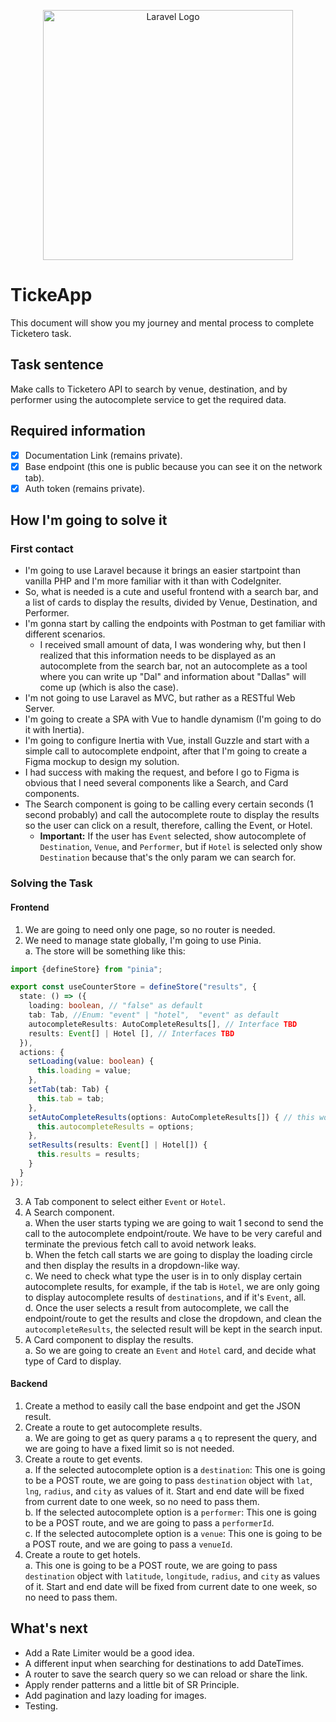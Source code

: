 <p align="center"><a href="https://laravel.com" target="_blank"><img src="https://raw.githubusercontent.com/laravel/art/master/logo-lockup/5%20SVG/2%20CMYK/1%20Full%20Color/laravel-logolockup-cmyk-red.svg" width="400" alt="Laravel Logo"></a></p>

# TickeApp
This document will show you my journey and mental process to complete Ticketero task.

## Task sentence
Make calls to Ticketero API to search by venue, destination, and by performer using the autocomplete service to get the required data.

## Required information
- [x] Documentation Link (remains private).   
- [x] Base endpoint (this one is public because you can see it on the network tab).   
- [x] Auth token (remains private).   

## How I'm going to solve it

### First contact
- I'm going to use Laravel because it brings an easier startpoint than vanilla PHP and I'm more familiar with it than with CodeIgniter.   
- So, what is needed is a cute and useful frontend with a search bar, and a list of cards to display the results, divided by Venue, Destination, and Performer.   
- I'm gonna start by calling the endpoints with Postman to get familiar with different scenarios.   
  - I received small amount of data, I was wondering why, but then I realized that this information needs to be displayed as an autocomplete from the search bar, not an autocomplete as a tool where you can write up "Dal" and information about "Dallas" will come up (which is also the case).   
- I'm not going to use Laravel as MVC, but rather as a RESTful Web Server.   
- I'm going to create a SPA with Vue to handle dynamism (I'm going to do it with Inertia).   
- I'm going to configure Inertia with Vue, install Guzzle and start with a simple call to autocomplete endpoint, after that I'm going to create a Figma mockup to design my solution.   
- I had success with making the request, and before I go to Figma is obvious that I need several components like a Search, and Card components.   
- The Search component is going to be calling every certain seconds (1 second probably) and call the autocomplete route to display the results so the user can click on a result, therefore, calling the Event, or Hotel.
  - **Important:** If the user has `Event` selected, show autocomplete of `Destination`, `Venue`, and `Performer`, but if `Hotel` is selected only show `Destination` because that's the only param we can search for.   


### Solving the Task
#### Frontend
1. We are going to need only one page, so no router is needed.   
2. We need to manage state globally, I'm going to use Pinia.   
  a. The store will be something like this:
  ```typescript title="resources/js/store/index.ts"
  import {defineStore} from "pinia";

  export const useCounterStore = defineStore("results", {
    state: () => ({
      loading: boolean, // "false" as default
      tab: Tab, //Enum: "event" | "hotel",  "event" as default
      autocompleteResults: AutoCompleteResults[], // Interface TBD
      results: Event[] | Hotel [], // Interfaces TBD
    }),
    actions: {
      setLoading(value: boolean) {
        this.loading = value;
      },
      setTab(tab: Tab) {
        this.tab = tab;
      },
      setAutoCompleteResults(options: AutoCompleteResults[]) { // this works as a reset too...
        this.autocompleteResults = options;
      },
      setResults(results: Event[] | Hotel[]) {
        this.results = results;
      }
    }
  });
  ```
3. A Tab component to select either `Event` or `Hotel`.   
4. A Search component.   
  a. When the user starts typing we are going to wait 1 second to send the call to the autocomplete endpoint/route. We have to be very careful and terminate the previous fetch call to avoid network leaks.   
  b. When the fetch call starts we are going to display the loading circle and then display the results in a dropdown-like way.   
  c. We need to check what type the user is in to only display certain autocomplete results, for example, if the tab is `Hotel`, we are only going to display autocomplete results of `destinations`, and if it's `Event`, all.   
  d. Once the user selects a result from autocomplete, we call the endpoint/route to get the results and close the dropdown, and clean the `autocompleteResults`, the selected result will be kept in the search input.   
5. A Card component to display the results.   
  a. So we are going to create an `Event` and `Hotel` card, and decide what type of Card to display.   

#### Backend
1. Create a method to easily call the base endpoint and get the JSON result.   
2. Create a route to get autocomplete results.   
  a. We are going to get as query params a `q` to represent the query, and we are going to have a fixed limit so is not needed.   
3. Create a route to get events.   
  a. If the selected autocomplete option is a `destination`: This one is going to be a POST route, we are going to pass `destination` object with `lat`, `lng`, `radius`, and `city` as values of it. Start and end date will be fixed from current date to one week, so no need to pass them.   
  b. If the selected autocomplete option is a `performer`: This one is going to be a POST route, and we are going to pass a `performerId`.   
  c. If the selected autocomplete option is a `venue`: This one is going to be a POST route, and we are going to pass a `venueId`.   
4. Create a route to get hotels.   
  a. This one is going to be a POST route, we are going to pass `destination` object with `latitude`, `longitude`, `radius`, and `city` as values of it. Start and end date will be fixed from current date to one week, so no need to pass them.   


## What's next
- Add a Rate Limiter would be a good idea.   
- A different input when searching for destinations to add DateTimes.   
- A router to save the search query so we can reload or share the link.   
- Apply render patterns and a little bit of SR Principle.   
- Add pagination and lazy loading for images.   
- Testing.   
